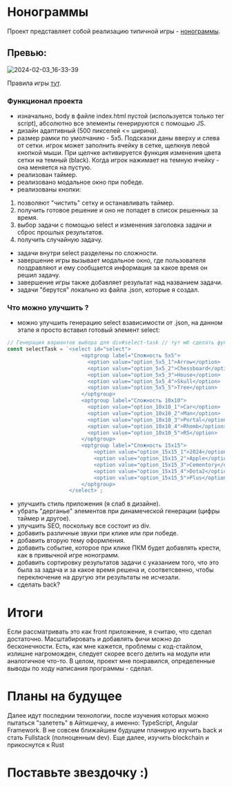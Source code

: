 # **Нонограммы**
Проект представляет собой реализацию типичной игры - [нонограммы](https://en.wikipedia.org/wiki/Nonogram). 

## Превью:
![2024-02-03_16-33-39](https://github.com/MaxRattle/Nonograms/assets/94513379/47c7caca-eaef-440b-82d2-999b83588c54)


Правила игры [тут](https://nonograms-katana.fandom.com/wiki/Tips_for_solving).

### **Функционал проекта**

- изначально, body в файле index.html пустой (используется только тег script), абсолютно все элементы генерируются с помощью JS.
- дизайн адаптивный (500 пикселей <= ширина).
- размер рамки по умолчанию - 5x5. Подсказки даны вверху и слева от сетки.
игрок может заполнить ячейку в сетке, щелкнув левой кнопкой мыши. При щелчке активируется функция изменения цвета сетки на темный (black). Когда игрок нажимает на темную ячейку - она меняется на пустую.
- реализован таймер.
- реализовано модальное окно при победе.
- реализованы кнопки: 
1. позволяют "чистить" сетку и останавливать таймер. 
2. получить готовое решение и оно не попадет в список решенных за время.
3. выбор задачи с помощью select и изменения заголовка задачи и сброс прошлых результатов.
4. получить случайную задачу.
- задачи внутри select разделены по сложности. 
- завершение игры вызывает модальное окно, где пользователя поздравляют и ему сообщается информация за какое время он решил задачу.
- завершение игры также добавляет результат над названием задачи.
- задачи "берутся" локально из файла .json, которые я создал.


### Что можно улучшить ?
- можно улучшить генерацию select взависимости от .json, на данном этапе я просто вставил готовый элемент select:
```javascript
// Генерация вариантов выбора для div#select-task // тут мб сделать функцию генерации
const selectTask = `<select id="select">
                        <optgroup label="Сложность 5x5">
                          <option value="option_5x5_1">Arrow</option>
                          <option value="option_5x5_2">Chessboard</option>
                          <option value="option_5x5_3">House</option>
                          <option value="option_5x5_4">Skull</option>
                          <option value="option_5x5_5">Tree</option>
                        </optgroup>
                        <optgroup label="Сложность 10x10">
                          <option value="option_10x10_1">Car</option>
                          <option value="option_10x10_2">Man</option>
                          <option value="option_10x10_3">Portal</option>
                          <option value="option_10x10_4">Rhomb</option>
                          <option value="option_10x10_5">RS</option>
                        </optgroup>
                        <optgroup label="Сложность 15x15">
                            <option value="option_15x15_1">2024</option>
                            <option value="option_15x15_2">Apple</option>
                            <option value="option_15x15_3">Cementory</option>
                            <option value="option_15x15_4">Dota2</option>
                            <option value="option_15x15_5">Plus</option>
                        </optgroup>
                    </select>`;
  ```
- улучшить стиль приложения (я слаб в дизайне).
- убрать "дерганье" элементов при динамеческой генерации (цифры таймер и другое).
- улучшить SEO, поскольку все состоит из div.
- добавить различные звуки при клике или при победе.
- добавить вторую тему оформления.
- добавить событие, которое при клике ПКМ будет добавлять крести, как в привычной игре нонограмм.
- добавить сортировку результатов задачи с указанием того, что это была за задача и за какое время решена и, соответсвенно, чтобы переключение на другую эти результаты не исчезали.
- сделать back?

# Итоги
Если рассматривать это как front приложение, я считаю, что сделал достаточно. Масштабировать и добавлять фичи можно до бесконечности. Есть, как мне кажется, проблемы с код-стайлом, излишне нагроможден, следует скорее всего делить на модули или аналогичное что-то. В целом, проект мне понравился, определенные выводы по ходу написания программы - сделал.

# Планы на будущее
Далее идут последнии технологии, после изучения которых можно пытаться "залететь" в Айтишечку, а именно: TypeScript, Angular Framework. В не совсем ближайшем будущем планирую изучить back и стать Fullstack (полноценным dev). Еще далее, изучить blockchain и прикоснутся к Rust

# Поставьте звездочку :)
